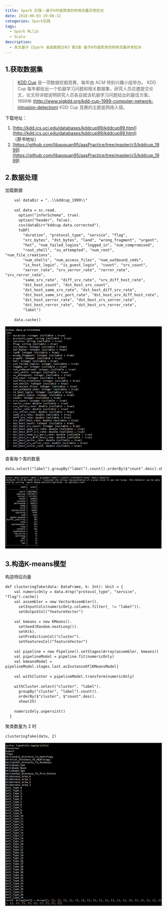 ```yaml
---
title: Spark 实践——基于K均值聚类的网络流量异常检测
date: 2018-06-03 19:08:12
categories: Spark实践
tags: 
  - Spark MLlib
  - Scala
description: 
  - 本文基于《Spark 高级数据分析》第5章 基于K均值聚类的网络流量异常检测
---
```


## 1.获取数据集
> [KDD Cup](http://www.sigkdd.org/kddcup/index.php) 是一项数据挖掘竞赛，每年由 ACM 特别兴趣小组举办。 KDD Cup 每年都给出一个机器学习问题和相关数据集，研究人员应邀提交论文，论文将详细说明研究人员各自就该机器学习问题给出的最佳方案。1999年 [(http://www.sigkdd.org/kdd-cup-1999-computer-network-intrusion-detection)](http://www.sigkdd.org/kdd-cup-1999-computer-network-intrusion-detection) KDD Cup 竞赛的主题是网络入侵。

下载地址：
1. [http://kdd.ics.uci.edu/databases/kddcup99/kddcup99.html](http://kdd.ics.uci.edu/databases/kddcup99/kddcup99.html) （原书地址）
2. [https://github.com/libaoquan95/aasPractice/tree/master/c5/kddcup_1999](https://github.com/libaoquan95/aasPractice/tree/master/c5/kddcup_1999)

## 2.数据处理
加载数据
```
    val dataDir = "..\\kddcup_1999\\"

    val data = sc.read.
      option("inferSchema", true).
      option("header", false).
      csv(dataDir+"kddcup.data.corrected").
      toDF(
        "duration", "protocol_type", "service", "flag",
        "src_bytes", "dst_bytes", "land", "wrong_fragment", "urgent",
        "hot", "num_failed_logins", "logged_in", "num_compromised",
        "root_shell", "su_attempted", "num_root", "num_file_creations",
        "num_shells", "num_access_files", "num_outbound_cmds",
        "is_host_login", "is_guest_login", "count", "srv_count",
        "serror_rate", "srv_serror_rate", "rerror_rate", "srv_rerror_rate",
        "same_srv_rate", "diff_srv_rate", "srv_diff_host_rate",
        "dst_host_count", "dst_host_srv_count",
        "dst_host_same_srv_rate", "dst_host_diff_srv_rate",
        "dst_host_same_src_port_rate", "dst_host_srv_diff_host_rate",
        "dst_host_serror_rate", "dst_host_srv_serror_rate",
        "dst_host_rerror_rate", "dst_host_srv_rerror_rate",
        "label")

    data.cache()
```
![](Spark-实践-基于K均值聚类的网络流量异常检测/1.png)

查看每个类的数量
```
data.select("label").groupBy("label").count().orderBy($"count".desc).show(25)
```
![](Spark-实践-基于K均值聚类的网络流量异常检测/2.png)

## 3.构造K-means模型
构造特征向量
```
def clusteringTake(data: DataFrame, k: Int): Unit = {
    val numericOnly = data.drop("protocol_type", "service", "flag").cache()
    val assembler = new VectorAssembler().
      setInputCols(numericOnly.columns.filter(_ != "label")).
      setOutputCol("featureVector")

    val kmeans = new KMeans().
      setSeed(Random.nextLong()).
      setK(k).
      setPredictionCol("cluster").
      setFeaturesCol("featureVector")

    val pipeline = new Pipeline().setStages(Array(assembler, kmeans))
    val pipelineModel = pipeline.fit(numericOnly)
    val kmeansModel = pipelineModel.stages.last.asInstanceOf[KMeansModel]

    val withCluster = pipelineModel.transform(numericOnly)

    withCluster.select("cluster", "label").
      groupBy("cluster", "label").count().
      orderBy($"cluster", $"count".desc).
      show(25)

    numericOnly.unpersist()
  }
```
聚类数量为 2 时
```
clusteringTake(data, 2)
```
![](Spark-实践-用决策树算法预测森林植被/4.png)